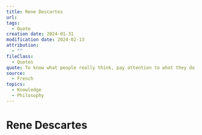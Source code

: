 ```yaml
---
title: Rene Descartes
url: 
tags:
  - Quote
creation date: 2024-01-31
modification date: 2024-02-13
attribution:
  - ""
fileClass:
  - Quotes
quote: To know what people really think, pay attention to what they do, rather than what they say.
source:
  - French
topics:
  - Knowledge
  - Philosophy
---
```


# Rene Descartes
